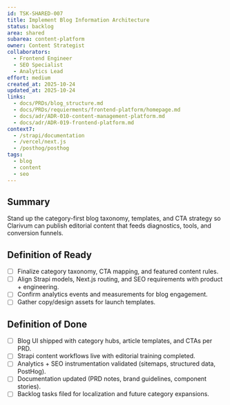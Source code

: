 ```yaml
---
id: TSK-SHARED-007
title: Implement Blog Information Architecture
status: backlog
area: shared
subarea: content-platform
owner: Content Strategist
collaborators:
  - Frontend Engineer
  - SEO Specialist
  - Analytics Lead
effort: medium
created_at: 2025-10-24
updated_at: 2025-10-24
links:
  - docs/PRDs/blog_structure.md
  - docs/PRDs/requierments/frontend-platform/homepage.md
  - docs/adr/ADR-010-content-management-platform.md
  - docs/adr/ADR-019-frontend-platform.md
context7:
  - /strapi/documentation
  - /vercel/next.js
  - /posthog/posthog
tags:
  - blog
  - content
  - seo
---
```


## Summary
Stand up the category-first blog taxonomy, templates, and CTA strategy so Clarivum can publish editorial content that feeds diagnostics, tools, and conversion funnels.

## Definition of Ready
- [ ] Finalize category taxonomy, CTA mapping, and featured content rules.
- [ ] Align Strapi models, Next.js routing, and SEO requirements with product + engineering.
- [ ] Confirm analytics events and measurements for blog engagement.
- [ ] Gather copy/design assets for launch templates.

## Definition of Done
- [ ] Blog UI shipped with category hubs, article templates, and CTAs per PRD.
- [ ] Strapi content workflows live with editorial training completed.
- [ ] Analytics + SEO instrumentation validated (sitemaps, structured data, PostHog).
- [ ] Documentation updated (PRD notes, brand guidelines, component stories).
- [ ] Backlog tasks filed for localization and future category expansions.
